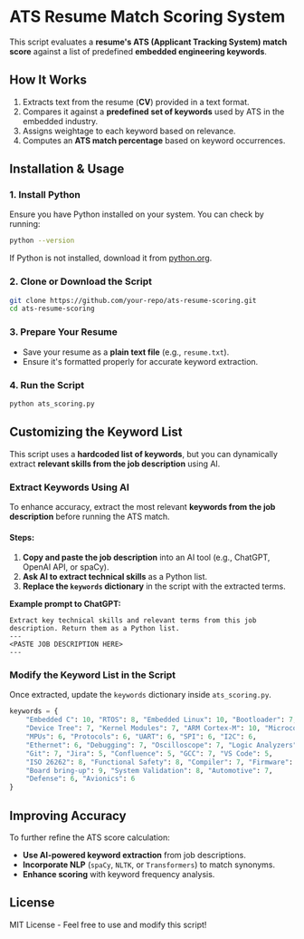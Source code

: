 # ATS Resume Match Scoring System

This script evaluates a **resume's ATS (Applicant Tracking System) match score** against a list of predefined **embedded engineering keywords**.

## **How It Works**
1. Extracts text from the resume (**CV**) provided in a text format.
2. Compares it against a **predefined set of keywords** used by ATS in the embedded industry.
3. Assigns weightage to each keyword based on relevance.
4. Computes an **ATS match percentage** based on keyword occurrences.

## **Installation & Usage**
### **1. Install Python**
Ensure you have Python installed on your system. You can check by running:
```sh
python --version
```
If Python is not installed, download it from [python.org](https://www.python.org/downloads/).

### **2. Clone or Download the Script**
```sh
git clone https://github.com/your-repo/ats-resume-scoring.git
cd ats-resume-scoring
```

### **3. Prepare Your Resume**
- Save your resume as a **plain text file** (e.g., `resume.txt`).
- Ensure it's formatted properly for accurate keyword extraction.

### **4. Run the Script**
```sh
python ats_scoring.py
```

## **Customizing the Keyword List**
This script uses a **hardcoded list of keywords**, but you can dynamically extract **relevant skills from the job description** using AI.

### **Extract Keywords Using AI**
To enhance accuracy, extract the most relevant **keywords from the job description** before running the ATS match.

#### **Steps:**
1. **Copy and paste the job description** into an AI tool (e.g., ChatGPT, OpenAI API, or spaCy).
2. **Ask AI to extract technical skills** as a Python list.
3. **Replace the `keywords` dictionary** in the script with the extracted terms.

**Example prompt to ChatGPT:**
```plaintext
Extract key technical skills and relevant terms from this job description. Return them as a Python list.
---
<PASTE JOB DESCRIPTION HERE>
---
```

### **Modify the Keyword List in the Script**
Once extracted, update the `keywords` dictionary inside `ats_scoring.py`.

```python
keywords = {
    "Embedded C": 10, "RTOS": 8, "Embedded Linux": 10, "Bootloader": 7,
    "Device Tree": 7, "Kernel Modules": 7, "ARM Cortex-M": 10, "Microcontrollers": 8,
    "MPUs": 6, "Protocols": 6, "UART": 6, "SPI": 6, "I2C": 6,
    "Ethernet": 6, "Debugging": 7, "Oscilloscope": 7, "Logic Analyzers": 7,
    "Git": 7, "Jira": 5, "Confluence": 5, "GCC": 7, "VS Code": 5,
    "ISO 26262": 8, "Functional Safety": 8, "Compiler": 7, "Firmware": 10,
    "Board bring-up": 9, "System Validation": 8, "Automotive": 7,
    "Defense": 6, "Avionics": 6
}
```

## **Improving Accuracy**
To further refine the ATS score calculation:
- **Use AI-powered keyword extraction** from job descriptions.
- **Incorporate NLP** (`spaCy`, `NLTK`, or `Transformers`) to match synonyms.
- **Enhance scoring** with keyword frequency analysis.

## **License**
MIT License - Feel free to use and modify this script!
